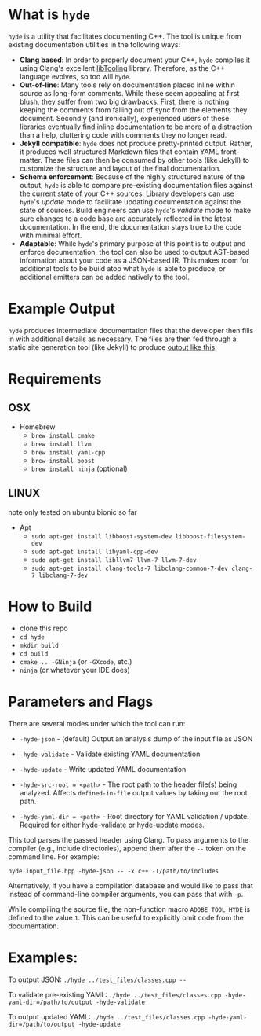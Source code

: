 # What is `hyde`

`hyde` is a utility that facilitates documenting C++. The tool is unique from existing documentation utilities in the following ways:

- **Clang based**: In order to properly document your C++, `hyde` compiles it using Clang's excellent [libTooling](https://clang.llvm.org/docs/LibTooling.html) library. Therefore, as the C++ language evolves, so too will `hyde`.
- **Out-of-line**: Many tools rely on documentation placed inline within source as long-form comments. While these seem appealing at first blush, they suffer from two big drawbacks. First, there is nothing keeping the comments from falling out of sync from the elements they document. Secondly (and ironically), experienced users of these libraries eventually find inline documentation to be more of a distraction than a help, cluttering code with comments they no longer read.
- **Jekyll compatible**: `hyde` does not produce pretty-printed output. Rather, it produces well structured Markdown files that contain YAML front-matter. These files can then be consumed by other tools (like Jekyll) to customize the structure and layout of the final documentation.
- **Schema enforcement**: Because of the highly structured nature of the output, `hyde` is able to compare pre-existing documentation files against the current state of your C++ sources. Library developers can use `hyde`'s _update_ mode to facilitate updating documentation against the state of sources. Build engineers can use `hyde`'s _validate_ mode to make sure changes to a code base are accurately reflected in the latest documentation. In the end, the documentation stays true to the code with minimal effort.
- **Adaptable**: While `hyde`'s primary purpose at this point is to output and enforce documentation, the tool can also be used to output AST-based information about your code as a JSON-based IR. This makes room for additional tools to be build atop what `hyde` is able to produce, or additional emitters can be added natively to the tool.

# Example Output

`hyde` produces intermediate documentation files that the developer then fills in with additional details as necessary. The files are then fed through a static site generation tool (like Jekyll) to produce [output like this](http://stlab.cc/libraries/stlab2Fcopy_on_write.hpp/copy_on_write3CT3E/).

# Requirements
## OSX
   - Homebrew
        - `brew install cmake`
        - `brew install llvm`
        - `brew install yaml-cpp`
        - `brew install boost`
        - `brew install ninja` (optional)
## LINUX
note only tested on ubuntu bionic so far

- Apt
    - `sudo apt-get install libboost-system-dev libboost-filesystem-dev`
    - `sudo apt-get install libyaml-cpp-dev`
    - `sudo apt-get install libllvm7 llvm-7 llvm-7-dev`
    - `sudo apt-get install clang-tools-7 libclang-common-7-dev clang-7 libclang-7-dev`

# How to Build

- clone this repo
- `cd hyde`
- `mkdir build`
- `cd build`
- `cmake .. -GNinja` (or `-GXcode`, etc.)
- `ninja` (or whatever your IDE does)

# Parameters and Flags

There are several modes under which the tool can run:

- `-hyde-json` - (default) Output an analysis dump of the input file as JSON
- `-hyde-validate` - Validate existing YAML documentation
- `-hyde-update` - Write updated YAML documentation

- `-hyde-src-root = <path>` - The root path to the header file(s) being analyzed. Affects `defined-in-file` output values by taking out the root path.
- `-hyde-yaml-dir = <path>` - Root directory for YAML validation / update. Required for either hyde-validate or hyde-update modes.

This tool parses the passed header using Clang. To pass arguments to the compiler (e.g., include directories), append them after the `--` token on the command line. For example:

    hyde input_file.hpp -hyde-json -- -x c++ -I/path/to/includes

Alternatively, if you have a compilation database and would like to pass that instead of command-line compiler arguments, you can pass that with `-p`.

While compiling the source file, the non-function macro `ADOBE_TOOL_HYDE` is defined to the value `1`. This can be useful to explicitly omit code from the documentation.

# Examples:

To output JSON:
```./hyde ../test_files/classes.cpp --```

To validate pre-existing YAML:
```./hyde ../test_files/classes.cpp -hyde-yaml-dir=/path/to/output -hyde-validate```

To output updated YAML:
```./hyde ../test_files/classes.cpp -hyde-yaml-dir=/path/to/output -hyde-update```
